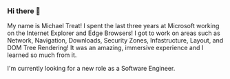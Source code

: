 ### Hi there 👋

My name is Michael Treat! I spent the last three years at Microsoft working on the Internet Explorer and Edge Browsers! I got to work on areas such as Network, Navigation, Downloads, Security Zones, Infastructure, Layout, and DOM Tree Rendering! It was an amazing, immersive experience and I learned so much from it.

I'm currently looking for a new role as a Software Engineer. 



<!--
**michaeltreat/michaeltreat** is a ✨ _special_ ✨ repository because its `README.md` (this file) appears on your GitHub profile.

Here are some ideas to get you started:

- 🔭 I’m currently working on ...
- 🌱 I’m currently learning ...
- 👯 I’m looking to collaborate on ...
- 🤔 I’m looking for help with ...
- 💬 Ask me about ...
- 📫 How to reach me: ...
- 😄 Pronouns: ...
- ⚡ Fun fact: ...
-->

